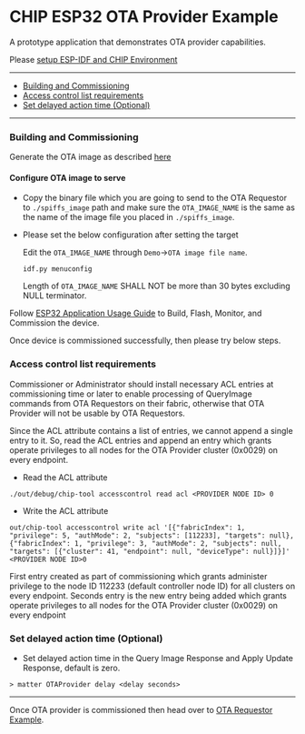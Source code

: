 # CHIP ESP32 OTA Provider Example

A prototype application that demonstrates OTA provider capabilities.

Please
[setup ESP-IDF and CHIP Environment](../../../docs/platforms/esp32/setup_idf_chip.md)

---

-   [Building and Commissioning](#building-and-commissioning)
-   [Access control list requirements](#access-control-list-requirements)
-   [Set delayed action time (Optional)](#set-delayed-action-time-optional)

---

### Building and Commissioning

Generate the OTA image as described
[here](../../../docs/platforms/esp32/ota.md#generate-chip-ota-image)

#### Configure OTA image to serve

-   Copy the binary file which you are going to send to the OTA Requestor to
    `./spiffs_image` path and make sure the `OTA_IMAGE_NAME` is the same as the
    name of the image file you placed in `./spiffs_image`.

-   Please set the below configuration after setting the target

    Edit the `OTA_IMAGE_NAME` through `Demo`->`OTA image file name`.

    ```
    idf.py menuconfig
    ```

    Length of `OTA_IMAGE_NAME` SHALL NOT be more than 30 bytes excluding NULL
    terminator.

Follow
[ESP32 Application Usage Guide](../../../docs/platforms/esp32/build_app_and_commission.md)
to Build, Flash, Monitor, and Commission the device.

Once device is commissioned successfully, then please try below steps.

### Access control list requirements

Commissioner or Administrator should install necessary ACL entries at
commissioning time or later to enable processing of QueryImage commands from OTA
Requestors on their fabric, otherwise that OTA Provider will not be usable by
OTA Requestors.

Since the ACL attribute contains a list of entries, we cannot append a single
entry to it. So, read the ACL entries and append an entry which grants operate
privileges to all nodes for the OTA Provider cluster (0x0029) on every endpoint.

-   Read the ACL attribute

```
./out/debug/chip-tool accesscontrol read acl <PROVIDER NODE ID> 0
```

-   Write the ACL attribute

```
out/chip-tool accesscontrol write acl '[{"fabricIndex": 1, "privilege": 5, "authMode": 2, "subjects": [112233], "targets": null}, {"fabricIndex": 1, "privilege": 3, "authMode": 2, "subjects": null, "targets": [{"cluster": 41, "endpoint": null, "deviceType": null}]}]' <PROVIDER NODE ID>0
```

First entry created as part of commissioning which grants administer privilege
to the node ID 112233 (default controller node ID) for all clusters on every
endpoint. Seconds entry is the new entry being added which grants operate
privileges to all nodes for the OTA Provider cluster (0x0029) on every endpoint

### Set delayed action time (Optional)

-   Set delayed action time in the Query Image Response and Apply Update
    Response, default is zero.

```
> matter OTAProvider delay <delay seconds>
```

---

Once OTA provider is commissioned then head over to
[OTA Requestor Example](../../ota-requestor-app/esp32/README.md).
